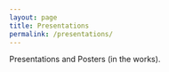 ```yaml
---
layout: page
title: Presentations
permalink: /presentations/
---
```


Presentations and Posters  (in the works).


